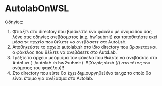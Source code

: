 # AutolabOnWSL
Οδηγίες:
1) Φτιάξτε στο directory που βρίσκεστε ένα φάκελο με όνομα που σας λένε στις οδηγίες ανεβάσματος (π.χ. hw1submit) και τοποθετήστε εκεί μέσα τα αρχεία που θέλετε να ανεβάσετε στο AutoLab.
3) Αποθηκεύστε το αρχείο autolab.sh στο ίδιο directory που βρίσκεται και ο φάκελος που θέλετε να ανεβάσετε στο AutoLab.
4) Τρέξτε το αρχείο με όρισμα τον φάκελο που θέλετε να ανεβάσετε στο AutoLab ( ./autolab.sh hw2submit ).  !!(Χωρίς slash (/) στο τέλος του ονόματος του φακέλου)!!
5) Στο directory που είστε θα έχει δημιουργηθεί ένα tar.gz το οποίο θα είναι έτοιμο για ανέβασμα στο Autolab.

